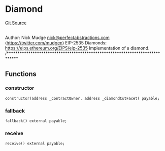 # Diamond
[Git Source](https://github.com/G7DAO/protocol/blob/1e1f8f95881a2f3fd7dca8655f2c3270ce027c4e/contracts/utils/diamonds/contracts/Diamond.sol)

\
Author: Nick Mudge <nick@perfectabstractions.com> (https://twitter.com/mudgen)
EIP-2535 Diamonds: https://eips.ethereum.org/EIPS/eip-2535
Implementation of a diamond.
/*****************************************************************************


## Functions
### constructor


```solidity
constructor(address _contractOwner, address _diamondCutFacet) payable;
```

### fallback


```solidity
fallback() external payable;
```

### receive


```solidity
receive() external payable;
```

